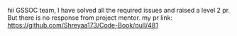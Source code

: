 hii GSSOC team,
I have solved all the required issues and raised a level 2 pr. But there is no response from project mentor.
my pr link:
https://github.com/Shreyaa173/Code-Book/pull/481
